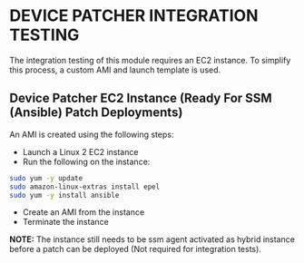 # DEVICE PATCHER INTEGRATION TESTING

The integration testing of this module requires an EC2 instance. To simplify this process, a custom AMI and launch template is used.

## Device Patcher EC2 Instance (Ready For SSM (Ansible) Patch Deployments)

An AMI is created using the following steps:

- Launch a Linux 2 EC2 instance
- Run the following on the instance:

```sh
sudo yum -y update
sudo amazon-linux-extras install epel
sudo yum -y install ansible
```

- Create an AMI from the instance
- Terminate the instance

**NOTE:** The instance still needs to be ssm agent activated as hybrid instance before a patch can be deployed (Not required for integration tests).

